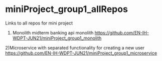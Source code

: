 # miniProject_group1_allRepos
Links to all repos for mini project

  1) Monolith midterm banking api monolith
  https://github.com/EN-IH-WDPT-JUN21/miniProject_group1_monolith

  2)Microservice with separated functionality for creating a new user
  https://github.com/EN-IH-WDPT-JUN21/miniProject_group1_microservice

